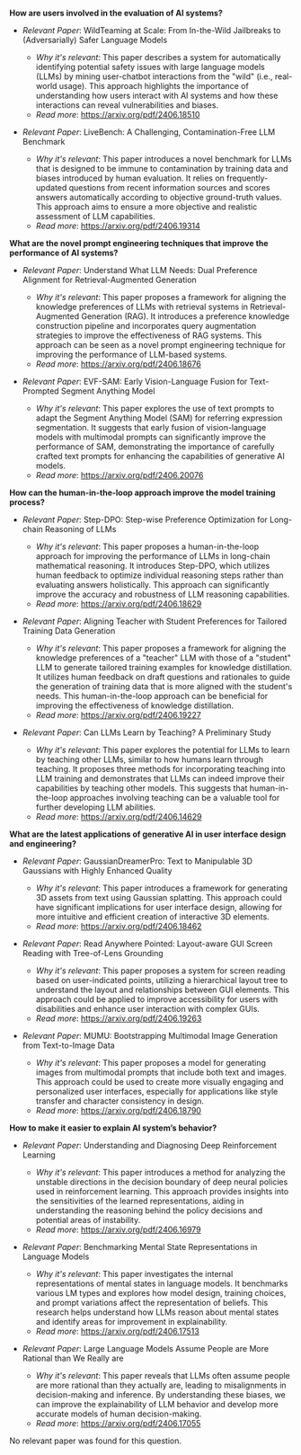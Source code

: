**How are users involved in the evaluation of AI systems?**

- *Relevant Paper*: WildTeaming at Scale: From In-the-Wild Jailbreaks to (Adversarially) Safer Language Models
    - *Why it's relevant*: This paper describes a system for automatically identifying potential safety issues with large language models (LLMs) by mining user-chatbot interactions from the "wild" (i.e., real-world usage). This approach highlights the importance of understanding how users interact with AI systems and how these interactions can reveal vulnerabilities and biases.
    - *Read more*: https://arxiv.org/pdf/2406.18510

- *Relevant Paper*: LiveBench: A Challenging, Contamination-Free LLM Benchmark
    - *Why it's relevant*: This paper introduces a novel benchmark for LLMs that is designed to be immune to contamination by training data and biases introduced by human evaluation. It relies on frequently-updated questions from recent information sources and scores answers automatically according to objective ground-truth values. This approach aims to ensure a more objective and realistic assessment of LLM capabilities.
    - *Read more*: https://arxiv.org/pdf/2406.19314

**What are the novel prompt engineering techniques that improve the performance of AI systems?**

- *Relevant Paper*: Understand What LLM Needs: Dual Preference Alignment for Retrieval-Augmented Generation
    - *Why it's relevant*: This paper proposes a framework for aligning the knowledge preferences of LLMs with retrieval systems in Retrieval-Augmented Generation (RAG). It introduces a preference knowledge construction pipeline and incorporates query augmentation strategies to improve the effectiveness of RAG systems. This approach can be seen as a novel prompt engineering technique for improving the performance of LLM-based systems.
    - *Read more*: https://arxiv.org/pdf/2406.18676

- *Relevant Paper*: EVF-SAM: Early Vision-Language Fusion for Text-Prompted Segment Anything Model
    - *Why it's relevant*: This paper explores the use of text prompts to adapt the Segment Anything Model (SAM) for referring expression segmentation. It suggests that early fusion of vision-language models with multimodal prompts can significantly improve the performance of SAM, demonstrating the importance of carefully crafted text prompts for enhancing the capabilities of generative AI models.
    - *Read more*: https://arxiv.org/pdf/2406.20076

**How can the human-in-the-loop approach improve the model training process?**

- *Relevant Paper*: Step-DPO: Step-wise Preference Optimization for Long-chain Reasoning of LLMs
    - *Why it's relevant*: This paper proposes a human-in-the-loop approach for improving the performance of LLMs in long-chain mathematical reasoning. It introduces Step-DPO, which utilizes human feedback to optimize individual reasoning steps rather than evaluating answers holistically. This approach can significantly improve the accuracy and robustness of LLM reasoning capabilities.
    - *Read more*: https://arxiv.org/pdf/2406.18629

- *Relevant Paper*: Aligning Teacher with Student Preferences for Tailored Training Data Generation
    - *Why it's relevant*: This paper proposes a framework for aligning the knowledge preferences of a "teacher" LLM with those of a "student" LLM to generate tailored training examples for knowledge distillation. It utilizes human feedback on draft questions and rationales to guide the generation of training data that is more aligned with the student's needs. This human-in-the-loop approach can be beneficial for improving the effectiveness of knowledge distillation.
    - *Read more*: https://arxiv.org/pdf/2406.19227

- *Relevant Paper*: Can LLMs Learn by Teaching? A Preliminary Study
    - *Why it's relevant*: This paper explores the potential for LLMs to learn by teaching other LLMs, similar to how humans learn through teaching. It proposes three methods for incorporating teaching into LLM training and demonstrates that LLMs can indeed improve their capabilities by teaching other models. This suggests that human-in-the-loop approaches involving teaching can be a valuable tool for further developing LLM abilities.
    - *Read more*: https://arxiv.org/pdf/2406.14629

**What are the latest applications of generative AI in user interface design and engineering?**

- *Relevant Paper*: GaussianDreamerPro: Text to Manipulable 3D Gaussians with Highly Enhanced Quality
    - *Why it's relevant*: This paper introduces a framework for generating 3D assets from text using Gaussian splatting. This approach could have significant implications for user interface design, allowing for more intuitive and efficient creation of interactive 3D elements.
    - *Read more*: https://arxiv.org/pdf/2406.18462

- *Relevant Paper*: Read Anywhere Pointed: Layout-aware GUI Screen Reading with Tree-of-Lens Grounding
    - *Why it's relevant*: This paper proposes a system for screen reading based on user-indicated points, utilizing a hierarchical layout tree to understand the layout and relationships between GUI elements. This approach could be applied to improve accessibility for users with disabilities and enhance user interaction with complex GUIs.
    - *Read more*: https://arxiv.org/pdf/2406.19263

- *Relevant Paper*: MUMU: Bootstrapping Multimodal Image Generation from Text-to-Image Data
    - *Why it's relevant*: This paper proposes a model for generating images from multimodal prompts that include both text and images. This approach could be used to create more visually engaging and personalized user interfaces, especially for applications like style transfer and character consistency in design.
    - *Read more*: https://arxiv.org/pdf/2406.18790

**How to make it easier to explain AI system’s behavior?**

- *Relevant Paper*: Understanding and Diagnosing Deep Reinforcement Learning
    - *Why it's relevant*: This paper introduces a method for analyzing the unstable directions in the decision boundary of deep neural policies used in reinforcement learning. This approach provides insights into the sensitivities of the learned representations, aiding in understanding the reasoning behind the policy decisions and potential areas of instability.
    - *Read more*: https://arxiv.org/pdf/2406.16979

- *Relevant Paper*: Benchmarking Mental State Representations in Language Models
    - *Why it's relevant*: This paper investigates the internal representations of mental states in language models. It benchmarks various LM types and explores how model design, training choices, and prompt variations affect the representation of beliefs. This research helps understand how LLMs reason about mental states and identify areas for improvement in explainability.
    - *Read more*: https://arxiv.org/pdf/2406.17513

- *Relevant Paper*: Large Language Models Assume People are More Rational than We Really are
    - *Why it's relevant*: This paper reveals that LLMs often assume people are more rational than they actually are, leading to misalignments in decision-making and inference. By understanding these biases, we can improve the explainability of LLM behavior and develop more accurate models of human decision-making.
    - *Read more*: https://arxiv.org/pdf/2406.17055

No relevant paper was found for this question.
